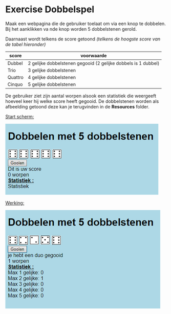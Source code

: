# Exercise Dobbelspel

Maak een webpagina die de gebruiker toelaat om via een knop te dobbelen. Bij het aanklikken va nde knop worden 5 dobbelstenen gerold.

Daarnaast wordt telkens de score getoond *(telkens de hoogste score van de tabel hieronder)*

| score | voorwaarde |
|---|---|
|Dubbel| 2 gelijke dobbelstenen gegooid (2 gelijke dobbels is 1 dubbel) |
|Trio|3 gelijke dobbelstenen|
|Quattro|4 gelijke dobbelstenen|
|Cinquo|5 gelijke dobbelstenen|

De gebruiker ziet zijn aantal worpen alsook een statistiek die weergeeft hoeveel keer hij welke score heeft gegooid. De dobbelstenen worden als afbeelding getoond deze kan je terugvinden in de **Resources** folder.

<div style='page-break-after: always;'></div>

<u>Start scherm:</u>

![start scherm](src/Start.png)


<u>Werking:</u>

![werking](src/Werking.png)